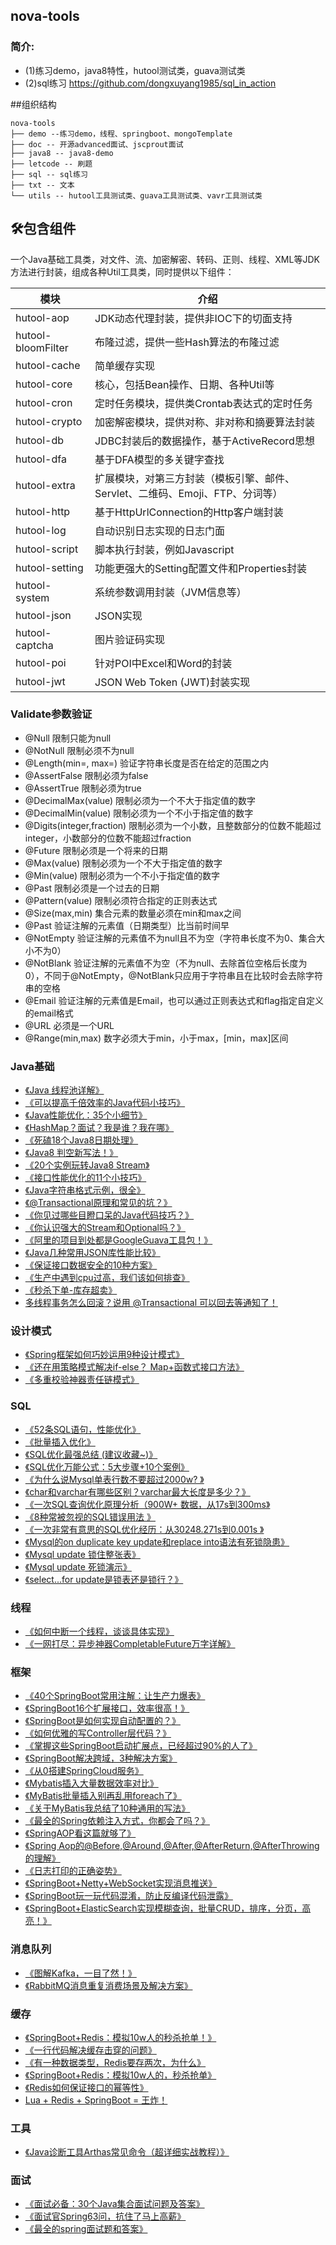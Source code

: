 ## nova-tools

### 简介:

* (1)练习demo，java8特性，hutool测试类，guava测试类
* (2)sql练习 https://github.com/dongxuyang1985/sql_in_action

##组织结构
```
nova-tools
├── demo --练习demo，线程、springboot、mongoTemplate
├── doc -- 开源advanced面试、jscprout面试
├── java8 -- java8-demo
├── letcode -- 刷题
├── sql -- sql练习
├── txt -- 文本
└── utils -- hutool工具测试类、guava工具测试类、vavr工具测试类
```

## 🛠️包含组件
一个Java基础工具类，对文件、流、加密解密、转码、正则、线程、XML等JDK方法进行封装，组成各种Util工具类，同时提供以下组件：

| 模块                 | 介绍                                             |
|--------------------|------------------------------------------------|
| hutool-aop         | JDK动态代理封装，提供非IOC下的切面支持                         |
| hutool-bloomFilter | 布隆过滤，提供一些Hash算法的布隆过滤                           |
| hutool-cache       | 简单缓存实现                                         |
| hutool-core        | 核心，包括Bean操作、日期、各种Util等                         |
| hutool-cron        | 定时任务模块，提供类Crontab表达式的定时任务                      |
| hutool-crypto      | 加密解密模块，提供对称、非对称和摘要算法封装                         |
| hutool-db          | JDBC封装后的数据操作，基于ActiveRecord思想                  |
| hutool-dfa         | 基于DFA模型的多关键字查找                                 |
| hutool-extra       | 扩展模块，对第三方封装（模板引擎、邮件、Servlet、二维码、Emoji、FTP、分词等） |
| hutool-http        | 基于HttpUrlConnection的Http客户端封装                  |
| hutool-log         | 自动识别日志实现的日志门面                                  |
| hutool-script      | 脚本执行封装，例如Javascript                            |
| hutool-setting     | 功能更强大的Setting配置文件和Properties封装                 |
| hutool-system      | 系统参数调用封装（JVM信息等）                               |
| hutool-json        | JSON实现                                         |
| hutool-captcha     | 图片验证码实现                                        |
| hutool-poi         | 针对POI中Excel和Word的封装                            |
| hutool-jwt         | JSON Web Token (JWT)封装实现                       |

### Validate参数验证
* @Null 限制只能为null
* @NotNull 限制必须不为null
* @Length(min=, max=) 验证字符串长度是否在给定的范围之内
* @AssertFalse 限制必须为false
* @AssertTrue 限制必须为true
* @DecimalMax(value) 限制必须为一个不大于指定值的数字
* @DecimalMin(value) 限制必须为一个不小于指定值的数字
* @Digits(integer,fraction) 限制必须为一个小数，且整数部分的位数不能超过integer，小数部分的位数不能超过fraction
* @Future 限制必须是一个将来的日期
* @Max(value) 限制必须为一个不大于指定值的数字
* @Min(value) 限制必须为一个不小于指定值的数字
* @Past 限制必须是一个过去的日期
* @Pattern(value) 限制必须符合指定的正则表达式
* @Size(max,min) 集合元素的数量必须在min和max之间
* @Past 验证注解的元素值（日期类型）比当前时间早
* @NotEmpty 验证注解的元素值不为null且不为空（字符串长度不为0、集合大小不为0）
* @NotBlank 验证注解的元素值不为空（不为null、去除首位空格后长度为0），不同于@NotEmpty，@NotBlank只应用于字符串且在比较时会去除字符串的空格
* @Email 验证注解的元素值是Email，也可以通过正则表达式和flag指定自定义的email格式
* @URL 必须是一个URL
* @Range(min,max) 数字必须大于min，小于max，[min，max]区间

### Java基础
* [《Java 线程池详解》](https://mp.weixin.qq.com/s/hrPUZQEm6zp76Euj5ScaZw)
* [《可以提高千倍效率的Java代码小技巧》](https://mp.weixin.qq.com/s/LaJ2WeOUiYWzcOI1Na7NVA)
* [《Java性能优化：35个小细节》](https://mp.weixin.qq.com/s/xYTSS9s1N8VXTMrHqaqi9Q)
* [《HashMap？面试？我是谁？我在哪》](https://mp.weixin.qq.com/s/y6hswv2hIm3hAW18SCZYHg)
* [《死磕18个Java8日期处理》](https://mp.weixin.qq.com/s/cuzt_5kiwfWsX2Rx8G6Hug)
* [《Java8 判空新写法！》](https://mp.weixin.qq.com/s/rIhAjO_mTy9WfimS5M7AqA)
* [《20个实例玩转Java8 Stream》](https://mp.weixin.qq.com/s/vFWJrPL3psstPQ4xu3p4gQ)
* [《接口性能优化的11个小技巧》](https://mp.weixin.qq.com/s/XHlnYo-6w2hAdoPZYiFedA)
* [《Java字符串格式示例，很全》](https://mp.weixin.qq.com/s/aVJ87eRZrhqJPPteg2jnzA)
* [《@Transactional原理和常见的坑？》](https://mp.weixin.qq.com/s/dRa99ziZPjUKyFhxFoTaKQ)
* [《你见过哪些目瞪口呆的Java代码技巧？》](https://mp.weixin.qq.com/s/LdX3_bg1UuZx5FygbZUCxw)
* [《你认识强大的Stream和Optional吗？》](https://mp.weixin.qq.com/s/l0mqinIXvXHhZJtU1p_mcg)
* [《阿里的项目到处都是GoogleGuava工具包！》](https://mp.weixin.qq.com/s/OlOHGEfdaFZBqwp9D3DIJw)
* [《Java几种常用JSON库性能比较》](https://mp.weixin.qq.com/s/n0NgvpnXSAddD-eyuuPwFw)
* [《保证接口数据安全的10种方案》](https://mp.weixin.qq.com/s/ftcY--lukUb7LI3OpLDObQ)
* [《生产中遇到cpu过高，我们该如何排查》](https://www.bilibili.com/video/BV1yR4y1r76E/?spm_id_from=333.999.0.0&vd_source=04ff874447812687f3346175b839011e)
* [《秒杀下单-库存超卖》](https://www.bilibili.com/video/BV1Lm4y1P7oY/?spm_id_from=333.999.0.0&vd_source=04ff874447812687f3346175b839011e)
* [多线程事务怎么回滚？说用 @Transactional 可以回去等通知了！](https://mp.weixin.qq.com/s/Vrzelq7JcP_71Mt1OJFS1w)


### 设计模式
* [《Spring框架如何巧妙运用9种设计模式》](https://mp.weixin.qq.com/s/E07FxRIXevQEiFrDfJKMOw)
* [《还在用策略模式解决if-else？ Map+函数式接口方法》](https://mp.weixin.qq.com/s/3Ap4QSPSbRDV6aIRl-UCAw)
* [《多重校验神器责任链模式》](https://mp.weixin.qq.com/s/Yv4PkmiJ1SllelywS7oqYg)

### SQL
* [《52条SQL语句，性能优化》](https://mp.weixin.qq.com/s/R3i6BgHP6yvRLXAxFYsdmA)
* [《批量插入优化》](https://blog.csdn.net/lh155136/article/details/122437056?ops_request_misc=%257B%2522request%255Fid%2522%253A%2522168681407416800182712837%2522%252C%2522scm%2522%253A%252220140713.130102334..%2522%257D&request_id=168681407416800182712837&biz_id=0&utm_medium=distribute.pc_search_result.none-task-blog-2~all~top_click~default-1-122437056-null-null.142%5Ev88%5Econtrol_2,239%5Ev2%5Einsert_chatgpt&utm_term=rewriteBatchedStatements%3Dtrue&spm=1018.2226.3001.4187)
* [《SQL优化最强总结 (建议收藏~)》](https://mp.weixin.qq.com/s/SGYJoTYiAilNnNODgGkk3g)
* [《SQL优化万能公式：5大步骤+10个案例》](https://mp.weixin.qq.com/s/_zi661XsJXql68YL8N93Lw)
* [《为什么说Mysql单表行数不要超过2000w? 》](https://mp.weixin.qq.com/s/YEFIe5U-J8Stnh5MvokdLg)
* [《char和varchar有哪些区别？varchar最大长度是多少？》](https://mp.weixin.qq.com/s/Alqk60lcXWrEMFcxj8abAA)
* [《一次SQL查询优化原理分析（900W+ 数据，从17s到300ms》](https://mp.weixin.qq.com/s/vFTxYZmGfML-4PTg4eaQ7g)
* [《8种常被忽视的SQL错误用法 》](https://mp.weixin.qq.com/s/FyzXRZCEUqhWnjP3IJZy9Q)
* [《一次非常有意思的SQL优化经历：从30248.271s到0.001s 》](https://mp.weixin.qq.com/s/tcEoMlz2rdWLsO5q5lO0gw)
* [《Mysql的on duplicate key update和replace into语法有死锁隐患》](https://www.bilibili.com/video/BV16v4y127eG/?spm_id_from=333.999.0.0&vd_source=04ff874447812687f3346175b839011e)
* [《Mysql update 锁住整张表》](https://www.bilibili.com/video/BV1XW4y1u7x2/?spm_id_from=333.999.0.0&vd_source=04ff874447812687f3346175b839011e)
* [《Mysql update 死锁演示》](https://www.bilibili.com/video/BV1SM411B7bC/?spm_id_from=333.999.0.0&vd_source=04ff874447812687f3346175b839011e)
* [《select...for update是锁表还是锁行？》](https://www.bilibili.com/video/BV15f4y137sf/?spm_id_from=333.999.0.0&vd_source=04ff874447812687f3346175b839011e)

### 线程
* [《如何中断一个线程，谈谈具体实现》](https://mp.weixin.qq.com/s/8ZRC4GIteJrXgcAptTAQaw)
* [《一网打尽：异步神器CompletableFuture万字详解》](https://mp.weixin.qq.com/s/EFThWRUWiN4kflfGdwo7xQ)

### 框架
* [《40个SpringBoot常用注解：让生产力爆表》](https://mp.weixin.qq.com/s/cbPuSXycUfreSgso0F9QZg)
* [《SpringBoot16个扩展接口，效率很高！》](https://mp.weixin.qq.com/s/HFwNzOy4buKIuezKx4VUeg)
* [《SpringBoot是如何实现自动配置的？》](https://mp.weixin.qq.com/s/ktsFCUo8_cNe-zBH08_K4g)
* [《如何优雅的写Controller层代码？》](https://mp.weixin.qq.com/s/8tBaZPYj2EPXiFF4qDpt6Q)
* [《掌握这些SpringBoot启动扩展点，已经超过90%的人了》](https://mp.weixin.qq.com/s/4Ggb0QfvhcHEAe3F4gC2YQ)
* [《SpringBoot解决跨域，3种解决方案》](https://mp.weixin.qq.com/s/48Z2sRYb_Ed2BBtNVeDvzg)
* [《从0搭建SpringCloud服务》](https://mp.weixin.qq.com/s/EMae8yQKa9WhiKsYSrT4zw)
* [《Mybatis插入大量数据效率对比》](https://mp.weixin.qq.com/s/npAkhEHCOEkWXoIzJcYrqQ)
* [《MyBatis批量插入别再乱用foreach了》](https://mp.weixin.qq.com/s/rE5hV1muC-HhPPkvsaB5Bg)
* [《关于MyBatis我总结了10种通用的写法》](https://mp.weixin.qq.com/s/tEa873nQXPtRjPgA7_XYvw)
* [《最全的Spring依赖注入方式，你都会了吗？》](https://mp.weixin.qq.com/s/rJ358sJ5YJ6dCNF4Qm6uEw)
* [《SpringAOP看这篇就够了》](https://mp.weixin.qq.com/s/-joW1MSQ1O-XiIaQ0najXA)
* [《Spring Aop的@Before,@Around,@After,@AfterReturn,@AfterThrowing的理解》](https://blog.csdn.net/zhanglf02/article/details/78132304?spm=1001.2014.3001.5501)
* [《日志打印的正确姿势》](https://mp.weixin.qq.com/s/TkM2Be-3dVVlUmwzoJImQA)
* [《SpringBoot+Netty+WebSocket实现消息推送》](https://mp.weixin.qq.com/s/bS1LLtYW7YcH6lpuKUxH2A)
* [《SpringBoot玩一玩代码混淆，防止反编译代码泄露》](https://mp.weixin.qq.com/s/Dz5TFEZg_fs5P-lxcZ2psQ)
* [《SpringBoot+ElasticSearch实现模糊查询，批量CRUD，排序，分页，高亮！》](https://mp.weixin.qq.com/s/qoK_OlUTVnN9fPSWsUF6uw)

### 消息队列
* [《图解Kafka，一目了然！》](https://mp.weixin.qq.com/s/acrsoYKX8xF8DFzrhOnmgg)
* [《RabbitMQ消息重复消费场景及解决方案》](https://mp.weixin.qq.com/s/X8mF1xdX3_7Da5AiR0If0A)

### 缓存
* [《SpringBoot+Redis：模拟10w人的秒杀抢单！》](https://mp.weixin.qq.com/s/o_PUud7DR5ItK83B2f3j5A)
* [《一行代码解决缓存击穿的问题》](https://mp.weixin.qq.com/s/sq8c2hJHiUXJxBg21GAaRg)
* [《有一种数据类型，Redis要存两次，为什么》](https://mp.weixin.qq.com/s/-zhVXT0R2_DwrbVxodgb1w)
* [《SpringBoot+Redis：模拟10w人的，秒杀抢单》](https://mp.weixin.qq.com/s/Hivp90udm8f-3_dn9DLQdg)
* [《Redis如何保证接口的幂等性》](https://mp.weixin.qq.com/s/16nrpU9QEqZ_KUx8WOzJ5w)
* [Lua + Redis + SpringBoot = 王炸！](https://mp.weixin.qq.com/s/JTswEJ8tvcN7XFkxEie2Kw)

### 工具
* [《Java诊断工具Arthas常见命令（超详细实战教程）》](https://mp.weixin.qq.com/s/UnEydFrSyXUb01CF75zcaw)

### 面试
* [《面试必备：30个Java集合面试问题及答案》](https://mp.weixin.qq.com/s/psgJNTZ3B7ZNtiFb67rgDg)
* [《面试官Spring63问，抗住了马上高薪》](https://mp.weixin.qq.com/s/TDCQYAWulmCCCcUn7ok0pQ)
* [《最全的spring面试题和答案》](https://mp.weixin.qq.com/s/N8OkVaRtNlB3xq8KTvo2_g)
